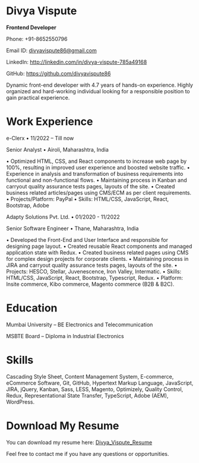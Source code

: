 # Divya Vispute
<b>Frontend Developer</b>

Phone: +91-8652550796

Email ID: divyavispute86@gmail.com 

LinkedIn:  http://linkedin.com/in/divya-vispute-785a49168

GitHub: https://github.com/divyavispute86

Dynamic front-end developer with 4.7 years of hands-on experience. Highly organized and hard-working individual looking for a responsible position to gain practical experience.

# Work Experience
e-Clerx • 11/2022 – Till now

Senior Analyst • Airoli, Maharashtra, India

•	Optimized HTML, CSS, and React components to increase web page by 100%, resulting in improved user experience and boosted website traffic.
•	Experience in analysis and transformation of business requirements into functional and non-functional flows.
•	Maintaining process in Kanban and carryout quality assurance tests pages, layouts of the site.
•	Created business related articles/pages using CMS/ECM as per client requirements.
•	Projects/Platform: PayPal
•	Skills: HTML/CSS, JavaScript, React, Bootstrap, Adobe

Adapty Solutions Pvt. Ltd. • 01/2020 - 11/2022

Senior Software Engineer • Thane, Maharashtra, India

•	Developed the Front-End and User Interface and responsible for designing page layout.
•	Created reusable React components and managed application state with Redux.
•	Created business related pages using CMS for complex design projects for corporate clients.
•	Maintaining process in JIRA and carryout quality assurance tests pages, layouts of the site.
•	Projects: HESCO, Stellar, Juvenescence, Iron Valley, Intermatic.
•	Skills: HTML/CSS, JavaScript, React, Bootstrap, Typescript, Redux.
•	Platform: Insite commerce, Kibo commerce, Magento commerce (B2B & B2C).

# Education
Mumbai University – BE Electronics and Telecommunication

MSBTE Board – Diploma in Industrial Electronics

# Skills
Cascading Style Sheet, Content Management System, E-commerce, eCommerce Software, Git, GitHub, Hypertext Markup Language, JavaScript, JIRA, jQuery, Kanban, Sass, LESS, Magento, Optimizely, Quality Control, Redux, Representational State Transfer, TypeScript, Adobe (AEM), WordPress.

# Download My Resume
You can download my resume here: [Divya_Vispute_Resume](https://github.com/divyavispute86/resume/blob/main/Divya_Vispute_Resume.docx)

Feel free to contact me if you have any questions or opportunities.
